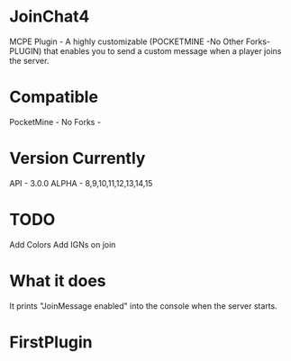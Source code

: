# JoinChat4
MCPE Plugin - A highly customizable (POCKETMINE -No Other Forks- PLUGIN) that enables you to send a custom message when a player joins the server.


# Compatible
PocketMine - No Forks -

# Version Currently
API - 3.0.0
ALPHA - 8,9,10,11,12,13,14,15

# TODO
Add Colors
Add IGNs on join

# What it does

It prints "JoinMessage enabled" into the console when the server starts.

# FirstPlugin
